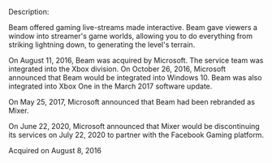 Description:

Beam offered gaming live-streams made interactive. Beam gave viewers a window into streamer's game worlds, allowing you to do everything from striking lightning down, to generating the level's terrain. 

On August 11, 2016, Beam was acquired by Microsoft. The service team was integrated into the Xbox division. On October 26, 2016, Microsoft announced that Beam would be integrated into Windows 10. Beam was also integrated into Xbox One in the March 2017 software update.

On May 25, 2017, Microsoft announced that Beam had been rebranded as Mixer. 

On June 22, 2020, Microsoft announced that Mixer would be discontinuing its services on July 22, 2020 to partner with the Facebook Gaming platform. 

Acquired on August 8, 2016